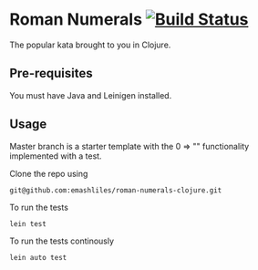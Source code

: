 # Roman Numerals [![Build Status](https://travis-ci.org/emashliles/roman-numerals-clojure.svg?branch=master)](https://travis-ci.org/emashliles/roman-numerals-clojure)

The popular kata brought to you in Clojure.

## Pre-requisites 

You must have Java and Leinigen installed.

## Usage

Master branch is a starter template with the 0 => "" functionality implemented with a test.

Clone the repo using

```
git@github.com:emashliles/roman-numerals-clojure.git

```

To run the tests

```
lein test
```

To run the tests continously

```
lein auto test
```
